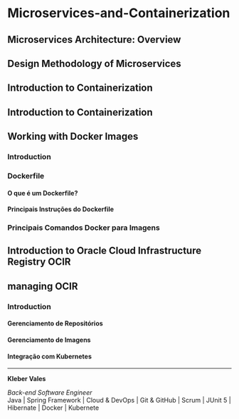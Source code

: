 # Microservices-and-Containerization

## Microservices Architecture: Overview
## Design Methodology of Microservices
## Introduction to Containerization
## Introduction to Containerization
## Working with Docker Images
### Introduction
### Dockerfile
#### O que é um Dockerfile?
#### Principais Instruções do Dockerfile

### Principais Comandos Docker para Imagens

## Introduction to Oracle Cloud Infrastructure Registry OCIR

## managing OCIR
### Introduction
#### Gerenciamento de Repositórios
#### Gerenciamento de Imagens
#### Integração com Kubernetes

---

**Kleber Vales**  

*Back-end Software Engineer*  
Java | Spring Framework | Cloud & DevOps | Git & GitHub | Scrum | JUnit 5 | Hibernate | Docker | Kubernete




